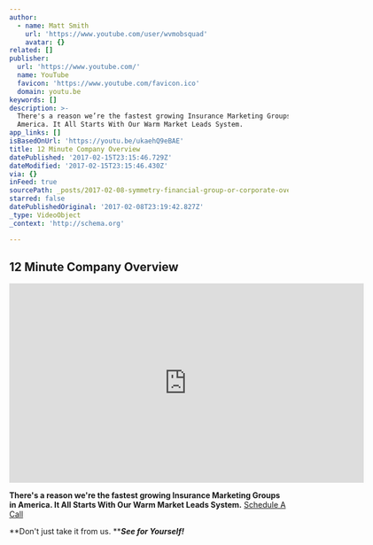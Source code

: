 ```yaml
---
author:
  - name: Matt Smith
    url: 'https://www.youtube.com/user/wvmobsquad'
    avatar: {}
related: []
publisher:
  url: 'https://www.youtube.com/'
  name: YouTube
  favicon: 'https://www.youtube.com/favicon.ico'
  domain: youtu.be
keywords: []
description: >-
  There's a reason we’re the fastest growing Insurance Marketing Groups in
  America. It All Starts With Our Warm Market Leads System.
app_links: []
isBasedOnUrl: 'https://youtu.be/ukaehQ9eBAE'
title: 12 Minute Company Overview
datePublished: '2017-02-15T23:15:46.729Z'
dateModified: '2017-02-15T23:15:46.430Z'
via: {}
inFeed: true
sourcePath: _posts/2017-02-08-symmetry-financial-group-or-corporate-overivew.md
starred: false
datePublishedOriginal: '2017-02-08T23:19:42.827Z'
_type: VideoObject
_context: 'http://schema.org'

---
```

## 12 Minute Company Overview

<iframe src="https://cdn.embedly.com/widgets/media.html?src=https%3A%2F%2Fwww.youtube.com%2Fembed%2FukaehQ9eBAE%3Ffeature%3Doembed&amp;url=http%3A%2F%2Fwww.youtube.com%2Fwatch%3Fv%3DukaehQ9eBAE&amp;image=https%3A%2F%2Fi.ytimg.com%2Fvi%2FukaehQ9eBAE%2Fhqdefault.jpg&amp;key=b7d04c9b404c499eba89ee7072e1c4f7&amp;type=text%2Fhtml&amp;schema=youtube" width="640" height="360" scrolling="no" frameborder="0" allowfullscreen="" style=""></iframe>

**There's a reason we're the fastest growing Insurance Marketing Groups in America. It All Starts With Our Warm Market Leads System.**
[Schedule A Call][0]

**Don't just take it from us. **_**See for Yourself!**_

[0]: https://calendly.com/surewaytolive/15min/02-08-2017?back=1